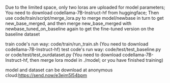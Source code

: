 Due to the limited space, only two loras are uploaded for model parameters;
You need to download codellama-7B-Instruct-hf from huggingface;
Then use code/train/script/merge_lora.py to merge model/newbase in turn to get new_base_merged, and then merge new_base_merged with newbase_tuned_on_baseline again to get the fine-tuned version on the baseline dataset

train code's run way: code/train/run_train.sh (You need to download codellama-7B-Instruct-hf)
test code's run way: code/test/test_baseline.py  or  code/test/test_ourdataset.py  (You need to download codellama-7B-Instruct-hf, then merge lora model in ./model; or you have finished training)

model and dataset can be download at anonymous cloud:https://send.now/e3ejm5l54bpm